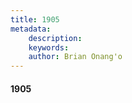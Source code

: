 ```yaml
---
title: 1905
metadata:
    description: 
    keywords: 
    author: Brian Onang'o
---
```


#### 1905
